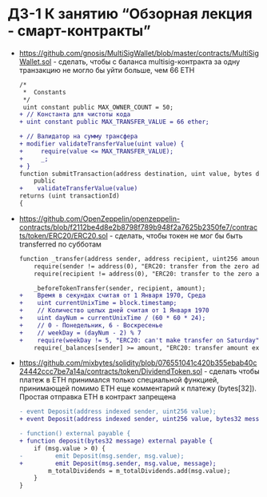 # ДЗ-1 К занятию “Обзорная лекция - смарт-контракты”

* https://github.com/gnosis/MultiSigWallet/blob/master/contracts/MultiSigWallet.sol - сделать, чтобы с баланса multisig-контракта за одну транзакцию не могло бы уйти больше, чем 66 ETH
  ```diff
  /*
   *  Constants
   */
   uint constant public MAX_OWNER_COUNT = 50; 
  + // Константа для чистоты кода
  + uint constant public MAX_TRANSFER_VALUE = 66 ether;
  ```
    
  ```diff
  + // Валидатор на сумму трансфера
  + modifier validateTransferValue(uint value) {
  +     require(value <= MAX_TRANSFER_VALUE);
  +     _;
  + }
  function submitTransaction(address destination, uint value, bytes data)
      public
  +    validateTransferValue(value)
  returns (uint transactionId)
  {
  ```

* https://github.com/OpenZeppelin/openzeppelin-contracts/blob/f2112be4d8e2b8798f789b948f2a7625b2350fe7/contracts/token/ERC20/ERC20.sol - сделать, чтобы токен не мог бы быть transferred по субботам
  ```diff
  function _transfer(address sender, address recipient, uint256 amount) internal virtual {
      require(sender != address(0), "ERC20: transfer from the zero address");
      require(recipient != address(0), "ERC20: transfer to the zero address");
  
      _beforeTokenTransfer(sender, recipient, amount);
  +    Время в секундах считая от 1 Января 1970, Среда
  +    uint currentUnixTime = block.timestamp;
  +    // Количество целых дней считая от 1 Января 1970
  +    uint dayNum = currentUnixTime / (60 * 60 * 24);
  +    // 0 - Понедельник, 6 - Воскресенье
  +    // weekDay = (dayNum - 2) % 7
  +    require(weekDay != 5, "ERC20: can't make transfer on Saturday")
      require(_balances[sender] >= amount, "ERC20: transfer amount exceeds balance");
  ```

* https://github.com/mixbytes/solidity/blob/076551041c420b355ebab40c24442ccc7be7a14a/contracts/token/DividendToken.sol - сделать чтобы платеж в ETH принимался только специальной функцией, принимающей помимо ETH еще комментарий к платежу (bytes[32]). Простая отправка ETH в контракт запрещена
  ```diff
  - event Deposit(address indexed sender, uint256 value);
  + event Deposit(address indexed sender, uint256 value, bytes32 message);
  ```
  
  ```diff
  - function() external payable {
  + function deposit(bytes32 message) external payable {
      if (msg.value > 0) {
  -         emit Deposit(msg.sender, msg.value);
  +         emit Deposit(msg.sender, msg.value, message);
          m_totalDividends = m_totalDividends.add(msg.value);
      }
  }
  ```

